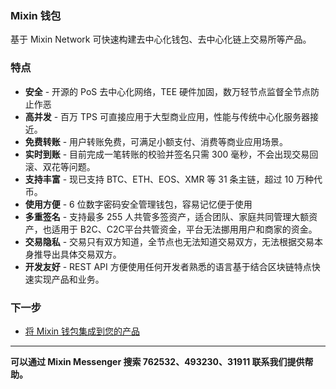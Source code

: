 ### Mixin 钱包

基于 Mixin Network 可快速构建去中心化钱包、去中心化链上交易所等产品。

### 特点
- **安全** - 开源的 PoS 去中心化网络，TEE 硬件加固，数万轻节点监督全节点防止作恶
- **高并发** - 百万 TPS 可直接应用于大型商业应用，性能与传统中心化服务器接近。
- **免费转账** - 用户转账免费，可满足小额支付、消费等商业应用场景。
- **实时到账** - 目前完成一笔转账的校验并签名只需 300 毫秒，不会出现交易回滚、双花等问题。
- **支持丰富** - 现已支持 BTC、ETH、EOS、XMR 等 31 条主链，超过 10 万种代币。
- **使用方便** - 6 位数字密码安全管理钱包，容易记忆便于使用
- **多重签名** - 支持最多 255 人共管多签资产，适合团队、家庭共同管理大额资产，也适用于 B2C、C2C平台共管资金，平台无法挪用用户和商家的资金。
- **交易隐私** - 交易只有双方知道，全节点也无法知道交易双方，无法根据交易本身推导出具体交易双方。
- **开发友好** - REST API 方便使用任何开发者熟悉的语言基于结合区块链特点快速实现产品和业务。

### 下一步

- [将 Mixin 钱包集成到您的产品](./get-started/create-app)

---
**可以通过 Mixin Messenger 搜索 762532、493230、31911 联系我们提供帮助。**